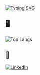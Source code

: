  [![Typing SVG](https://readme-typing-svg.herokuapp.com/?color=0AB9CAFF&size=48&center=true&vCenter=true&width=1000&lines=Olá,+meu+nome+é+Filipe+Santana+;estudante+de+sistema+de+informação)]()


## 🖥️

![Top Langs](https://github-readme-stats-git-masterrstaa-rickstaa.vercel.app/api/top-langs/?username=filipe280&layout=compact&bg_color=000&border_color=30A3DC&title_color=E94D5F&text_color=FFF)

## 💬 

[![LinkedIn](https://img.shields.io/badge/LinkedIn-0AB9CA?style=for-the-badge&logo=linkedin&logoColor=white)](https://www.linkedin.com/in/filipe-santana-78654421a//) 





